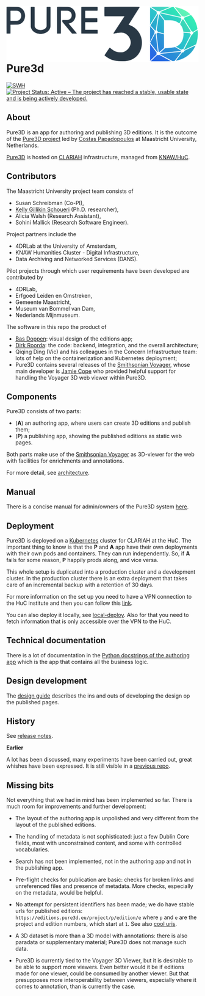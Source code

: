 <img src="/logos/logo_pure3d.png" align="left"/>

# Pure3d

[![SWH](https://archive.softwareheritage.org/badge/origin/https://github.com/CLARIAH/pure3dx/)](https://archive.softwareheritage.org/browse/origin/?origin_url=https://github.com/CLARIAH/pure3dx)
[![Project Status: Active – The project has reached a stable, usable state and is being actively developed.](https://www.repostatus.org/badges/latest/active.svg)](https://www.repostatus.org/#active)

## About

Pure3D is an app for authoring and publishing 3D editions.
It is the outcome of the
[Pure3D project](https://pure3d.eu/)
led by
[Costas Papadopoulos](https://www.maastrichtuniversity.nl/cp-papadopoulos)
at Maastricht University, Netherlands.

[Pure3D](https://editions.pure3d.eu)
is hosted on
[CLARIAH](https://www.clariah.nl)
infrastructure, managed from
[KNAW/HuC](https://di.huc.knaw.nl/home-en.html).

## Contributors

The Maastricht University project team
consists of

*   Susan Schreibman (Co-PI),
*   [Kelly Gillikin Schoueri](https://www.maastrichtuniversity.nl/km-gillikin-schoueri)
    (Ph.D. researcher),
*   Alicia Walsh (Research Assistant),
*   Sohini Mallick (Research Software Engineer).

Project partners include the

*   4DRLab at the University of Amsterdam,
*   KNAW Humanities Cluster - Digital Infrastructure,
*   Data Archiving and Networked Services (DANS).

Pilot projects through which user requirements have
been developed are contributed by

*   4DRLab,
*   Erfgoed Leiden en Omstreken,
*   Gemeente Maastricht,
*   Museum van Bommel van Dam,
*   Nederlands Mijnmuseum.

The software in this repo the product of

*   [Bas Doppen](https://pure.knaw.nl/portal/en/persons/bas-doppen):
    visual design of the editions app;
*   [Dirk Roorda](https://github.com/dirkroorda):
    the code: backend, integration, and the overall architecture;
*   Qiqing Ding (Vic) and his colleagues in the Concern Infrastructure team:
    lots of help on the containerization and Kubernetes deployment;
*   Pure3D contains several releases of the
    [Smithsonian Voyager](https://github.com/Smithsonian/dpo-voyager),
    whose main developer is
    [Jamie Cope](https://github.com/gjcope) who provided helpful support
    for handling the Voyager 3D web viewer within Pure3D.

## Components

Pure3D consists of two parts:

*   (**A**) an authoring app, where users can create 3D editions and publish them;
*   (**P**) a publishing app, showing the published editions as static web pages.

Both parts make use of the
[Smithsonian Voyager](https://github.com/Smithsonian/dpo-voyager)
as 3D-viewer for the web with facilities for enrichments and annotations.

For more detail, see
[architecture](docs/architecture.md).

## Manual

There is a concise manual for admin/owners of the Pure3D system
[here](docs/manual-admin.md).

## Deployment

Pure3D is deployed on a
[Kubernetes](https://kubernetes.io/docs/home/)
cluster for CLARIAH at the HuC.
The important thing to know is that the **P** and **A** app have their own deployments
with their own pods and containers. They can run independently.
So, if **A** fails for some reason, **P** happily prods along, and vice versa.

This whole setup is duplicated into a production cluster and a development cluster.
In the production cluster there is an extra deployment that takes care of an incremental
backup with a retention of 30 days.

For more information on the set up you need to have a VPN connection to the HuC
institute and then you can follow this
[link](https://code.huc.knaw.nl/pure3d/pure3d-config).

You can also deploy it locally, see [local-deploy](docs/local-deploy.md). Also for that
you need to fetch information that is only accessible over the VPN to the HuC.

## Technical documentation

There is a lot of documentation in the
[Python docstrings of the authoring app](https://clariah.github.io/pure3dx/control/index.html)
which is the app that contains all the business logic.

## Design development

The [design guide](docs/design.md) describes the ins and outs of developing the design
op the published pages.

## History

See [release notes](docs/releasenotes.md).

**Earlier**

A lot has been discussed, many experiments have been carried out,
great whishes have been expressed. It is still visible in a
[previous repo](https://github.com/CLARIAH/pure3d).

## Missing bits

Not everything that we had in mind has been implemented so far. There is much room
for improvements and further development:

*   The layout of the authoring app is unpolished and very different from the layout
    of the published editions.

*   The handling of metadata is not sophisticated: just a few Dublin Core
    fields, most with unconstrained content, and some with controlled vocabularies.

*   Search has not been implemented, not in the authoring app and not in the publishing
    app.

*   Pre-flight checks for publication are basic: checks for broken links and
    unreferenced files and presence of metadata. More checks, especially on the
    metadata, would be helpful.

*   No attempt for persistent identifiers has been made; we do have stable urls for
    published editions: `https://editions.pure3d.eu/project/p/edition/e` where `p` and
    `e` are the project and edition numbers, which start at `1`.
    See also
    [cool uris](https://www.w3.org/Provider/Style/URI).

*   A 3D dataset is more than a 3D model with annotations: there is also paradata or
    supplementary material; Pure3D does not manage such data.

*   Pure3D is currently tied to the Voyager 3D Viewer, but it is desirable to be able
    to support more viewers. Even better would it be if editions made for one viewer,
    could be consumed by another viewer. But that presupposes more interoperability
    between viewers, especially where it comes to annotation, than is currently the
    case.
